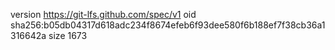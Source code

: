 version https://git-lfs.github.com/spec/v1
oid sha256:b05db04317d618adc234f8674efeb6f93dee580f6b188ef7f38cb36a1316642a
size 1673
